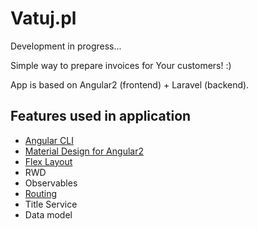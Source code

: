 # Vatuj.pl
Development in progress...

Simple way to prepare invoices for Your customers! :)

App is based on Angular2 (frontend) + Laravel (backend).

## Features used in application
* [Angular CLI](https://github.com/angular/angular-cli)
* [Material Design for Angular2](http://material.angular.io)
* [Flex Layout](https://github.com/angular/flex-layout)
* RWD
* Observables
* [Routing](https://angular.io/docs/ts/latest/guide/router.html)
* Title Service
* Data model